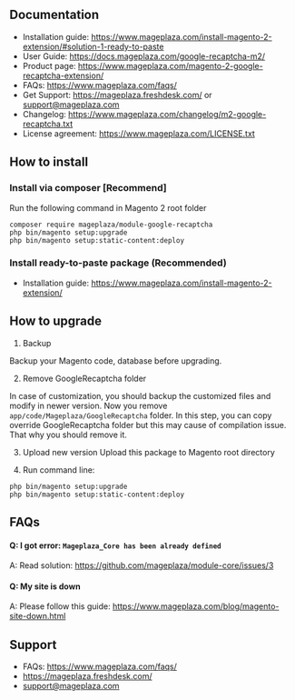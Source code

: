 ## Documentation

- Installation guide: https://www.mageplaza.com/install-magento-2-extension/#solution-1-ready-to-paste
- User Guide: https://docs.mageplaza.com/google-recaptcha-m2/
- Product page: https://www.mageplaza.com/magento-2-google-recaptcha-extension/
- FAQs: https://www.mageplaza.com/faqs/
- Get Support: https://mageplaza.freshdesk.com/ or support@mageplaza.com
- Changelog: https://www.mageplaza.com/changelog/m2-google-recaptcha.txt
- License agreement: https://www.mageplaza.com/LICENSE.txt

## How to install

### Install via composer [Recommend]

Run the following command in Magento 2 root folder

```
composer require mageplaza/module-google-recaptcha
php bin/magento setup:upgrade
php bin/magento setup:static-content:deploy
```

### Install ready-to-paste package (Recommended)

- Installation guide: https://www.mageplaza.com/install-magento-2-extension/

## How to upgrade

1. Backup

Backup your Magento code, database before upgrading.

2. Remove GoogleRecaptcha folder 

In case of customization, you should backup the customized files and modify in newer version. 
Now you remove `app/code/Mageplaza/GoogleRecaptcha` folder. In this step, you can copy override GoogleRecaptcha folder but this may cause of compilation issue. That why you should remove it.

3. Upload new version
Upload this package to Magento root directory

4. Run command line:

```
php bin/magento setup:upgrade
php bin/magento setup:static-content:deploy
```


## FAQs


#### Q: I got error: `Mageplaza_Core has been already defined`
A: Read solution: https://github.com/mageplaza/module-core/issues/3


#### Q: My site is down
A: Please follow this guide: https://www.mageplaza.com/blog/magento-site-down.html


## Support

- FAQs: https://www.mageplaza.com/faqs/
- https://mageplaza.freshdesk.com/
- support@mageplaza.com